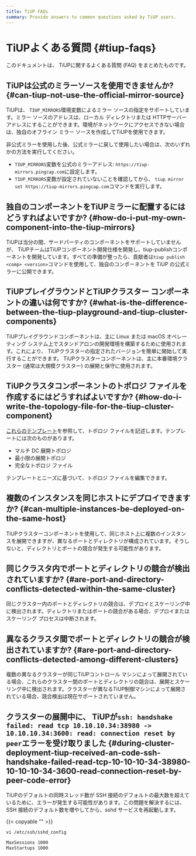 ```yaml
---
title: TiUP FAQs
summary: Provide answers to common questions asked by TiUP users.
---
```


# TiUPよくある質問 {#tiup-faqs}

このドキュメントは、 TiUPに関するよくある質問 (FAQ) をまとめたものです。

## TiUPは公式のミラーソースを使用できませんか? {#can-tiup-not-use-the-official-mirror-source}

TiUPは、 `TIUP_MIRRORS`環境変数によるミラー ソースの指定をサポートしています。ミラー ソースのアドレスは、ローカル ディレクトリまたは HTTPサーバーアドレスにすることができます。環境がネットワークにアクセスできない場合は、独自のオフライン ミラー ソースを作成してTiUPを使用できます。

非公式ミラーを使用した後、公式ミラーに戻して使用したい場合は、次のいずれかの方法を実行してください。

-   `TIUP_MIRRORS`変数を公式のミラーアドレス: `https://tiup-mirrors.pingcap.com`に設定します。
-   `TIUP_MIRRORS`変数が設定されていないことを確認してから、 `tiup mirror set https://tiup-mirrors.pingcap.com`コマンドを実行します。

## 独自のコンポーネントをTiUPミラーに配置するにはどうすればよいですか? {#how-do-i-put-my-own-component-into-the-tiup-mirrors}

TiUPは当分の間、サードパーティのコンポーネントをサポートしていませんが、 TiUPチームはTiUPコンポーネント開発仕様を開発し、tiup-publishコンポーネントを開発しています。すべての準備が整ったら、貢献者は`tiup publish <comp> <version>`コマンドを使用して、独自のコンポーネントを TiUP の公式ミラーに公開できます。

## TiUPプレイグラウンドとTiUPクラスター コンポーネントの違いは何ですか? {#what-is-the-difference-between-the-tiup-playground-and-tiup-cluster-components}

TiUPプレイグラウンドコンポーネントは、主に Linux または macOS オペレーティング システム上でスタンドアロンの開発環境を構築するために使用されます。これにより、 TiUPクラスターの指定されたバージョンを簡単に開始して実行することができます。 TiUPクラスターコンポーネントは、主に本番環境クラスター (通常は大規模クラスター) の展開と保守に使用されます。

## TiUPクラスタコンポーネントのトポロジ ファイルを作成するにはどうすればよいですか? {#how-do-i-write-the-topology-file-for-the-tiup-cluster-component}

[これらのテンプレート](https://github.com/pingcap/tiup/tree/master/embed/examples/cluster)を参照して、トポロジ ファイルを記述します。テンプレートには次のものがあります。

-   マルチ DC 展開トポロジ
-   最小限の展開トポロジ
-   完全なトポロジ ファイル

テンプレートとニーズに基づいて、トポロジ ファイルを編集できます。

## 複数のインスタンスを同じホストにデプロイできますか? {#can-multiple-instances-be-deployed-on-the-same-host}

TiUPクラスターコンポーネントを使用して、同じホスト上に複数のインスタンスを展開できますが、異なるポートとディレクトリが構成されています。そうしないと、ディレクトリとポートの競合が発生する可能性があります。

## 同じクラスタ内でポートとディレクトリの競合が検出されていますか? {#are-port-and-directory-conflicts-detected-within-the-same-cluster}

同じクラスター内のポートとディレクトリの競合は、デプロイとスケーリング中に検出されます。ディレクトリまたはポートの競合がある場合、デプロイまたはスケーリング プロセスは中断されます。

## 異なるクラスタ間でポートとディレクトリの競合が検出されていますか? {#are-port-and-directory-conflicts-detected-among-different-clusters}

複数の異なるクラスターが同じTiUPコントロール マシンによって展開されている場合、これらのクラスター間のポートとディレクトリの競合は、展開とスケーリング中に検出されます。クラスターが異なるTiUP制御マシンによって展開されている場合、競合検出は現在サポートされていません。

## クラスターの展開中に、 TiUPが<code>ssh: handshake failed: read tcp 10.10.10.34:38980 -&gt; 10.10.10.34:3600: read: connection reset by peer</code>エラーを受け取りました {#during-cluster-deployment-tiup-received-an-code-ssh-handshake-failed-read-tcp-10-10-10-34-38980-10-10-10-34-3600-read-connection-reset-by-peer-code-error}

TiUPのデフォルトの同時スレッド数が SSH 接続のデフォルトの最大数を超えているために、エラーが発生する可能性があります。この問題を解決するには、SSH 接続のデフォルト数を増やしてから、sshd サービスを再起動します。

{{< copyable "" >}}

```shell
vi /etc/ssh/sshd_config
```

```bash
MaxSessions 1000
MaxStartups 1000
```
